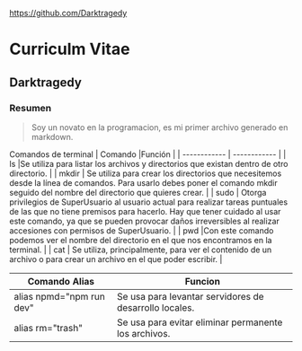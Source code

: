 https://github.com/Darktragedy

Curriculm Vitae
================

Darktragedy
----------------

### Resumen 
> Soy un novato en la programacion, es mi primer archivo generado en markdown.

Comandos de terminal
|  Comando |Función   |
| ------------ | ------------ |
|  ls |Se utiliza para listar los archivos y directorios que existan dentro de otro directorio.    |
|  mkdir  | Se utiliza para crear los directorios que necesitemos desde la línea de comandos. Para usarlo debes poner el comando mkdir seguido del nombre del directorio que quieres crear.   |
| sudo  |  Otorga privilegios de SuperUsuario al usuario actual para realizar tareas puntuales de las que no tiene premisos para hacerlo. Hay que tener cuidado al usar este comando, ya que se pueden provocar daños irreversibles al realizar accesiones con permisos de SuperUsuario.  |
| pwd  |Con este comando podemos ver el nombre del directorio en el que nos encontramos en la terminal.    |
| cat  | Se utiliza, principalmente, para ver el contenido de un archivo o para crear un archivo en el que poder escribir.   |

|  Comando Alias| Funcion|
| ------------ | ------------ |
|  alias npmd="npm run dev"|   Se usa para levantar servidores de desarrollo locales.|
| alias rm="trash"  |   Se usa para evitar eliminar permanente los archivos.|

<!---
Direccion pagina: http://localhost:8080/darktragedy/index.html
-->


